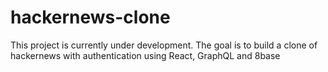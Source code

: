 # hackernews-clone
This project is currently under development. 
The goal is to build a clone of hackernews with authentication using React, GraphQL and 8base
